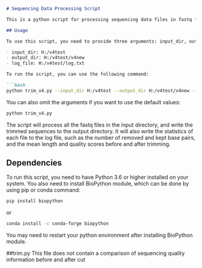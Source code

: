 ~~~markdown
# Sequencing Data Processing Script

This is a python script for processing sequencing data files in fastq format. It can trim the sequences based on the V4 start codes, and calculate and output the sequencing quality and base pair counts before and after trimming.

## Usage

To use this script, you need to provide three arguments: input_dir, output_dir and log_file. The input_dir is the directory that contains the fastq files to be processed. The output_dir is the directory that will store the trimmed fastq files. The log_file is the file that will record the statistics of the processing. You can also use the default values for these arguments, which are:

- input_dir: H:/v4test
- output_dir: H:/v4test/v4new
- log_file: H:/v4test/log.txt

To run the script, you can use the following command:

```bash
python trim_v4.py --input_dir H:/v4test --output_dir H:/v4test/v4new --log_file H:/v4test/log.txt
~~~

You can also omit the arguments if you want to use the default values:

```bash
python trim_v4.py
```

The script will process all the fastq files in the input directory, and write the trimmed sequences to the output directory. It will also write the statistics of each file to the log file, such as the number of removed and kept base pairs, and the mean length and quality scores before and after trimming.

## Dependencies

To run this script, you need to have Python 3.6 or higher installed on your system. You also need to install BioPython module, which can be done by using pip or conda command:

```bash
pip install biopython
```

or

```bash
conda install -c conda-forge biopython
```

You may need to restart your python environment after installing BioPython module.


##trim.py   This file does not contain a comparison of sequencing quality information before and after cut
